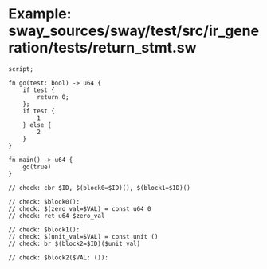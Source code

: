 # Example: sway_sources/sway/test/src/ir_generation/tests/return_stmt.sw

```sway
script;

fn go(test: bool) -> u64 {
    if test {
        return 0;
    };
    if test {
        1
    } else {
        2
    }
}

fn main() -> u64 {
    go(true)
}

// check: cbr $ID, $(block0=$ID)(), $(block1=$ID)()

// check: $block0():
// check: $(zero_val=$VAL) = const u64 0
// check: ret u64 $zero_val

// check: $block1():
// check: $(unit_val=$VAL) = const unit ()
// check: br $(block2=$ID)($unit_val)

// check: $block2($VAL: ()):

```
